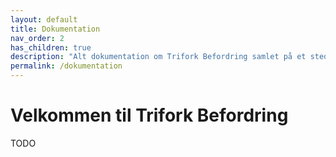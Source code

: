 ```yaml
---
layout: default
title: Dokumentation
nav_order: 2
has_children: true
description: "Alt dokumentation om Trifork Befordring samlet på et sted!"
permalink: /dokumentation
---
```


# Velkommen til Trifork Befordring

TODO
